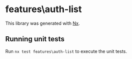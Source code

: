 # features\auth-list

This library was generated with [Nx](https://nx.dev).

## Running unit tests

Run `nx test features\auth-list` to execute the unit tests.
